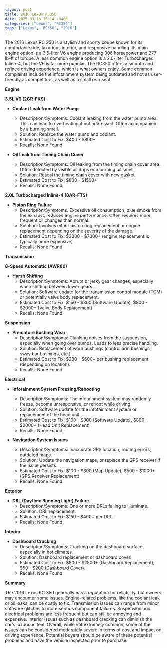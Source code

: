 ```yaml
---
layout: post
title: 2016 Lexus RC350
date: 2025-03-16 15:14 -0400
categories: ["Lexus", "RC350"]
tags: ["Lexus", "RC350", "2016"]
---
```

The 2016 Lexus RC 350 is a stylish and sporty coupe known for its comfortable ride, luxurious interior, and responsive handling. Its main engine option is a 3.5-liter V6 engine producing 306 horsepower and 277 lb-ft of torque. A less common engine option is a 2.0-liter Turbocharged Inline-4, but the V6 is far more popular. The RC350 offers a smooth and refined driving experience, which is what owners enjoy. Some common complaints include the infotainment system being outdated and not as user-friendly as competitors, as well as a small rear seat.

**Engine**

**3.5L V6 (2GR-FKS)**

*   **Coolant Leak from Water Pump**
    *   Description/Symptoms: Coolant leaking from the water pump area. This can lead to overheating if not addressed. Often accompanied by a burning smell.
    *   Solution: Replace the water pump and coolant.
    *   Estimated Cost to Fix: $400 - $800+
    *   Recalls: None Found

*   **Oil Leak from Timing Chain Cover**
    *   Description/Symptoms: Oil leaking from the timing chain cover area. Often detected by visible oil drips or a burning oil smell.
    *   Solution: Reseal the timing chain cover with new gasket.
    *   Estimated Cost to Fix: $800 - $1500+
    *   Recalls: None Found

**2.0L Turbocharged Inline-4 (8AR-FTS)**

*   **Piston Ring Failure**
    *   Description/Symptoms: Excessive oil consumption, blue smoke from the exhaust, reduced engine performance. Often requires more frequent oil changes than normal.
    *   Solution: Involves either piston ring replacement or engine replacement depending on the severity of the damage.
    *   Estimated Cost to Fix: $3000 - $7000+ (engine replacement is typically more expensive)
    *   Recalls: None Found

**Transmission**

**8-Speed Automatic (AWR80)**

*   **Harsh Shifting**
    *   Description/Symptoms: Abrupt or jerky gear changes, especially when shifting between lower gears.
    *   Solution: Software update for the transmission control module (TCM) or potentially valve body replacement.
    *   Estimated Cost to Fix: $150 - $300 (Software Update), $800 - $2000+ (Valve Body Replacement)
    *   Recalls: None Found

**Suspension**

*   **Premature Bushing Wear**
    *   Description/Symptoms: Clunking noises from the suspension, especially when going over bumps. Leads to less precise handling.
    *   Solution: Replacement of worn bushings (control arm bushings, sway bar bushings, etc.).
    *   Estimated Cost to Fix: $200 - $600+ per bushing replacement (depending on location).
    *   Recalls: None Found

**Electrical**

*   **Infotainment System Freezing/Rebooting**
    *   Description/Symptoms: The infotainment system may randomly freeze, become unresponsive, or reboot while driving.
    *   Solution: Software update for the infotainment system or replacement of the head unit.
    *   Estimated Cost to Fix: $100 - $300 (Software Update), $800 - $2000+ (Head Unit Replacement)
    *   Recalls: None Found

*   **Navigation System Issues**
    *   Description/Symptoms: Inaccurate GPS location, routing errors, outdated maps.
    *   Solution: Update the navigation maps, or replace the GPS receiver if the issue persists.
    *   Estimated Cost to Fix: $100 - $300 (Map Update), $500 - $1000+ (GPS Receiver Replacement)
    *   Recalls: None Found

**Exterior**

*   **DRL (Daytime Running Light) Failure**
    *   Description/Symptoms: One or more DRLs failing to illuminate.
    *   Solution: DRL replacement.
    *   Estimated Cost to Fix: $150 - $400+ per DRL.
    *   Recalls: None Found

**Interior**

*   **Dashboard Cracking**
    *   Description/Symptoms: Cracking on the dashboard surface, especially in hot climates.
    *   Solution: Dashboard replacement or dashboard cover.
    *   Estimated Cost to Fix: $800 - $2500+ (Dashboard Replacement), $50 - $200 (Dashboard Cover).
    *   Recalls: None Found

**Summary**

The 2016 Lexus RC 350 generally has a reputation for reliability, but owners may encounter some issues. Engine-related problems, like the coolant leak or oil leaks, can be costly to fix. Transmission issues can range from minor software glitches to more serious component failures. Suspension and electrical problems are less frequent but can still be annoying and expensive. Interior issues such as dashboard cracking can diminish the car's luxurious feel. Overall, while not extremely common, some of the issues can be considered moderately severe in terms of cost and impact on driving experience. Potential buyers should be aware of these potential problems and have the vehicle inspected prior to purchase.

